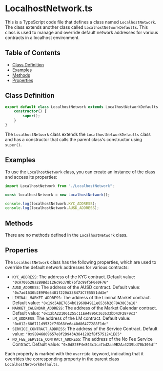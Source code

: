 # LocalhostNetwork.ts

This is a TypeScript code file that defines a class named `LocalhostNetwork`. The class extends another class called `LocalhostNetworkDefaults`. This class is used to manage and override default network addresses for various contracts in a localhost environment.

## Table of Contents

- [Class Definition](#class-definition)
- [Examples](#examples)
- [Methods](#methods)
- [Properties](#properties)

## Class Definition

```typescript
export default class LocalhostNetwork extends LocalhostNetworkDefaults {
    constructor() {
        super();
    }
}
```

The `LocalhostNetwork` class extends the `LocalhostNetworkDefaults` class and has a constructor that calls the parent class's constructor using `super()`.

## Examples

To use the `LocalhostNetwork` class, you can create an instance of the class and access its properties:

```typescript
import LocalhostNetwork from "./LocalhostNetwork";

const localhostNetwork = new LocalhostNetwork();

console.log(localhostNetwork.KYC_ADDRESS);
console.log(localhostNetwork.AUSD_ADDRESS);
```

## Methods

There are no methods defined in the `LocalhostNetwork` class.

## Properties

The `LocalhostNetwork` class has the following properties, which are used to override the default network addresses for various contracts:

- `KYC_ADDRESS`: The address of the KYC contract. Default value: `"0xA700528a2B9Bd3126c96378b76f2c99f5F0e0F76"`
- `AUSD_ADDRESS`: The address of the AUSD contract. Default value: `"0x7ad1630b2E9F0e5401f220A33B473C7E5551dd3e"`
- `LIMINAL_MARKET_ADDRESS`: The address of the Liminal Market contract. Default value: `"0x19d5ABE7854b01960D4911e6536b26F8A38C3a18"`
- `MARKET_CALENDAR_ADDRESS`: The address of the Market Calendar contract. Default value: `"0x12bA221061255c11EA4895C363633bD43F28F9c3"`
- `LM_ADDRESS`: The address of the LM contract. Default value: `"0x012c686711d9532f7fD68fe6a40d86477288F1dc"`
- `SERVICE_CONTRACT_ADDRESS`: The address of the Service Contract. Default value: `"0x9B946889657e8f2D943A3841282fBf5751241E85"`
- `NO_FEE_SERVICE_CONTRACT_ADDRESS`: The address of the No Fee Service Contract. Default value: `"0x0d82EF4e843c1ca7bd2aa9B2Aa4239bd70b306df"`

Each property is marked with the `override` keyword, indicating that it overrides the corresponding property in the parent class `LocalhostNetworkDefaults`.